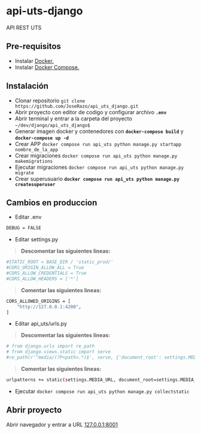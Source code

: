 
# api-uts-django
API REST UTS

## Pre-requisitos

- Instalar [Docker.](https://www.docker.com/get-started)
- Instalar [Docker Compose.](https://docs.docker.com/compose/install/)

## Instalación

- Clonar repositorio `git clone https://github.com/JoseRazo/api_uts_django.git`
- Abrir proyecto con editor de codigo y configurar archivo **`.env`**
- Abrir terminal y entrar a la carpeta del proyecto `~/dev/django/api_uts_django$`
- Generar imagen docker y contenedores con **`docker-compose build`** y **`docker-compose up -d`**
- Crear APP `docker compose run api_uts python manage.py startapp nombre_de_la_app`
- Crear migraciones `docker compose run api_uts python manage.py makemigrations`
- Ejecutar migraciones `docker compose run api_uts python manage.py migrate`
- Crear superusuario **`docker compose run api_uts python manage.py createsuperuser`**

## Cambios en produccion
- Editar .env
```sh
DEBUG = FALSE
```
- Editar settings.py
> **Descomentar las siguientes lineas:**
```sh
#STATIC_ROOT = BASE_DIR / 'static_prod/'
#CORS_ORIGIN_ALLOW_ALL = True
#CORS_ALLOW_CREDENTIALS = True
#CORS_ALLOW_HEADERS = ['*']
```
> **Comentar las siguientes lineas:**
```sh
CORS_ALLOWED_ORIGINS = [
    "http://127.0.0.1:4200",
]
```
- Editar api_uts/urls.py
> **Descomentar las siguientes lineas:**
```sh
# from django.urls import re_path
# from django.views.static import serve
#re_path(r'^media/(?P<path>.*)$', serve, {'document_root': settings.MEDIA_ROOT}),
```
> **Comentar las siguientes lineas:**
```sh
urlpatterns += static(settings.MEDIA_URL, document_root=settings.MEDIA_ROOT)
```

- Ejecutar `docker compose run api_uts python manage.py collectstatic`

## Abrir proyecto

Abrir navegador y entrar a URL [127.0.0.1:8001](http://127.0.0.1:8001)
